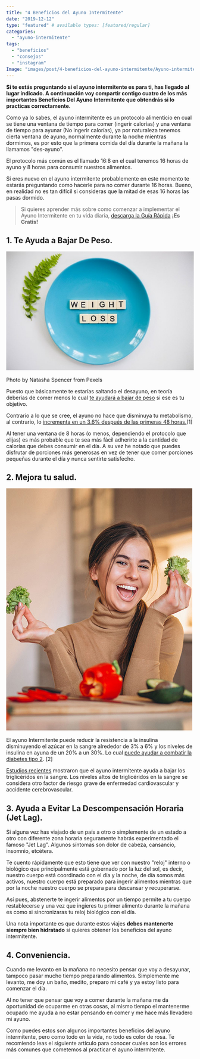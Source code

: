```yaml
---
title: "4 Beneficios del Ayuno Intermitente"
date: "2019-12-12"
type: "featured" # available types: [featured/regular]
categories: 
  - "ayuno-intermitente"
tags: 
  - "beneficios"
  - "consejos"
  - "instagram"
Image: "images/post/4-beneficios-del-ayuno-intermitente/Ayuno-intermitente-4-beneficios-min-1-scaled.jpg"
---
```


**Si te estás preguntando si el ayuno intermitente es para ti, has llegado al lugar indicado. A continuación voy compartir contigo cuatro de los más importantes Beneficios Del Ayuno Intermitente que obtendrás si lo practicas correctamente.**

Como ya lo sabes, el ayuno intermitente es un protocolo alimenticio en cual se tiene una ventana de tiempo para comer (ingerir calorías) y una ventana de tiempo para ayunar (No ingerir calorías), ya por naturaleza tenemos cierta ventana de ayuno, normalmente durante la noche mientras dormimos, es por esto que la primera comida del día durante la mañana la llamamos "des-ayuno".

El protocolo más común es el llamado 16:8 en el cual tenemos 16 horas de ayuno y 8 horas para consumir nuestros alimentos.

Si eres nuevo en el ayuno intermitente probablemente en este momento te estarás preguntando como hacerle para no comer durante 16 horas. Bueno, en realidad no es tan difícil si consideras que la mitad de esas 16 horas las pasas dormido.

> Si quieres aprender más sobre como comenzar a implementar el Ayuno Intermitente en tu vida diaria, [descarga la Guía Rápida](https://ayunointermitente.blog/acerca/) **¡Es Gratis!**

## 1\. Te Ayuda a Bajar De Peso.

![Beneficios del Ayuno Intermitente 1](images/Ayuno-Intermitente-Bajar-De-Peso-768x485.jpg)

Photo by Natasha Spencer from Pexels

Puesto que básicamente te estarías saltando el desayuno, en teoría deberías de comer menos lo cual [te ayudará a bajar de peso](https://ayunointermitente.blog/ayuno-intermitente-para-bajar-de-peso/) si ese es tu objetivo.

Contrario a lo que se cree, el ayuno no hace que disminuya tu metabolismo, al contrario, lo [incrementa en un 3.6% después de las primeras 48 horas.](https://www.ncbi.nlm.nih.gov/pubmed/2405717)\[1\]

Al tener una ventana de 8 horas (o menos, dependiendo el protocolo que elijas) es más probable que te sea más fácil adherirte a la cantidad de calorías que debes consumir en el día. A su vez he notado que puedes disfrutar de porciones más generosas en vez de tener que comer porciones pequeñas durante el día y nunca sentirte satisfecho.

## 2\. Mejora tu salud.

![Beneficios del ayuno intermitente 2](images/nutrition04-free-img.jpg)

El ayuno Intermitente puede reducir la resistencia a la insulina disminuyendo el azúcar en la sangre alrededor de 3% a 6% y los niveles de insulina en ayuna de un 20% a un 30%. Lo cual [puede ayudar a combatir la diabetes tipo 2](https://www.translationalres.com/article/S1931-5244(14)00200-X/abstract). \[2\]

[Estudios recientes](https://www.surrey.ac.uk/news/fasting-diets-reduce-important-risk-factor-cardiovascular-disease) mostraron que el ayuno intermitente ayuda a bajar los triglicéridos en la sangre. Los niveles altos de triglicéridos en la sangre se considera otro factor de riesgo grave de enfermedad cardiovascular y accidente cerebrovascular.

## 3\. Ayuda a Evitar La Descompensación Horaria (Jet Lag).

Si alguna vez has viajado de un país a otro o simplemente de un estado a otro con diferente zona horaria seguramente habrás experimentado el famoso "Jet Lag". Algunos síntomas son dolor de cabeza, cansancio, insomnio, etcétera.

Te cuento rápidamente que esto tiene que ver con nuestro "reloj" interno o biológico que principalmente está gobernado por la luz del sol, es decir, nuestro cuerpo está coordinado con el día y la noche, de día somos más activos, nuestro cuerpo está preparado para ingerir alimentos mientras que por la noche nuestro cuerpo se prepara para descansar y recuperarse.

Así pues, abstenerte te ingerir alimentos por un tiempo permite a tu cuerpo restablecerse y una vez que ingieres tu primer alimento durante la mañana es como si sincronizaras tu reloj biológico con el día.

Una nota importante es que durante estos viajes **debes mantenerte siempre bien hidratado** si quieres obtener los beneficios del ayuno intermitente.

## 4\. Conveniencia.

Cuando me levanto en la mañana no necesito pensar que voy a desayunar, tampoco pasar mucho tiempo preparando alimentos. Simplemente me levanto, me doy un baño, medito, preparo mi café y ya estoy listo para comenzar el día.

Al no tener que pensar que voy a comer durante la mañana me da oportunidad de ocuparme en otras cosas, al mismo tiempo el mantenerme ocupado me ayuda a no estar pensando en comer y me hace más llevadero mi ayuno.

Como puedes estos son algunos importantes beneficios del ayuno intermitente, pero como todo en la vida, no todo es color de rosa. Te recomiendo leas el siguiente artículo para conocer cuales son los errores más comunes que cometemos al practicar el ayuno intermitente.

